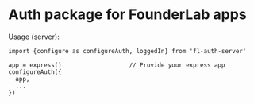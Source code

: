 # Auth package for FounderLab apps

Usage (server):

    import {configure as configureAuth, loggedIn} from 'fl-auth-server'

    app = express()                   // Provide your express app
    configureAuth({
      app,
      ...
    })  

